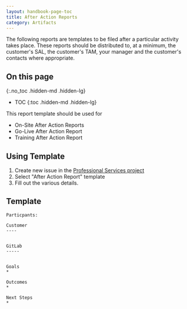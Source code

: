 ```yaml
---
layout: handbook-page-toc
title: After Action Reports
category: Artifacts
---
```


The following reports are templates to be filed after a particular activity takes place.  These reports should be distributed to, at a minimum, the customer's SAL, the customer's TAM, your manager and the customer's contacts where appropriate.

## On this page
{:.no_toc .hidden-md .hidden-lg}

- TOC
{:toc .hidden-md .hidden-lg}

This report template should be used for
* On-Site After Action Reports
* Go-Live After Action Report
* Training After Action Report

## Using Template
1. Create new issue in the [Professional Services project](https://gitlab.com/gitlab-com/customer-success/professional-services/issues/new)
1. Select "After Action Report" template
1. Fill out the various details.

## Template
```
Particpants:

Customer
----


GitLab 
-----


Goals
* 

Outcomes
*

Next Steps
* 

```
